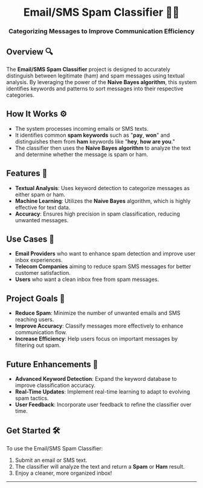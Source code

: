 <h1 align="center">Email/SMS Spam Classifier 📧📱</h1>
<h3 align="center">Categorizing Messages to Improve Communication Efficiency</h3>

## Overview 🔍
The **Email/SMS Spam Classifier** project is designed to accurately distinguish between legitimate (ham) and spam messages using textual analysis. By leveraging the power of the **Naive Bayes algorithm**, this system identifies keywords and patterns to sort messages into their respective categories.

## How It Works ⚙️
- The system processes incoming emails or SMS texts.
- It identifies common **spam keywords** such as "**pay**, **won**" and distinguishes them from **ham** keywords like "**hey**, **how are you**."
- The classifier then uses the **Naive Bayes algorithm** to analyze the text and determine whether the message is spam or ham.

## Features 🌟
- **Textual Analysis**: Uses keyword detection to categorize messages as either spam or ham.
- **Machine Learning**: Utilizes the **Naive Bayes** algorithm, which is highly effective for text data.
- **Accuracy**: Ensures high precision in spam classification, reducing unwanted messages.

## Use Cases 💼
- **Email Providers** who want to enhance spam detection and improve user inbox experiences.
- **Telecom Companies** aiming to reduce spam SMS messages for better customer satisfaction.
- **Users** who want a clean inbox free from spam messages.

## Project Goals 🎯
- **Reduce Spam**: Minimize the number of unwanted emails and SMS reaching users.
- **Improve Accuracy**: Classify messages more effectively to enhance communication flow.
- **Increase Efficiency**: Help users focus on important messages by filtering out spam.

## Future Enhancements 🚀
- **Advanced Keyword Detection**: Expand the keyword database to improve classification accuracy.
- **Real-Time Updates**: Implement real-time learning to adapt to evolving spam tactics.
- **User Feedback**: Incorporate user feedback to refine the classifier over time.

## Get Started 🛠️
To use the Email/SMS Spam Classifier:
1. Submit an email or SMS text.
2. The classifier will analyze the text and return a **Spam** or **Ham** result.
3. Enjoy a cleaner, more organized inbox!

---
